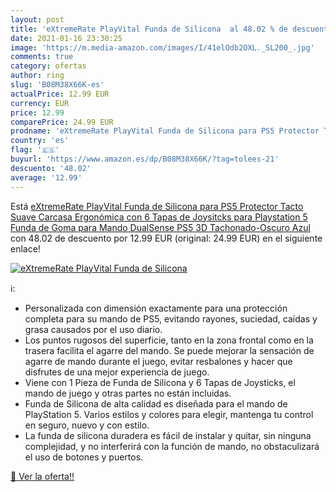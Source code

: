 ```yaml
---
layout: post
title: 'eXtremeRate PlayVital Funda de Silicona  al 48.02 % de descuento'
date: 2021-01-16 23:30:25
image: 'https://m.media-amazon.com/images/I/41elOdb2OXL._SL200_.jpg'
comments: true
category: ofertas
author: ring
slug: 'B08M38X66K-es'
actualPrice: 12.99 EUR
currency: EUR
price: 12.99
comparePrice: 24.99 EUR
prodname: 'eXtremeRate PlayVital Funda de Silicona para PS5 Protector Tacto Suave Carcasa Ergonómica con 6 Tapas de Joysitcks para Playstation 5 Funda de Goma para Mando DualSense PS5 3D Tachonado-Oscuro Azul '
country: 'es'
flag: '🇪🇸'
buyurl: 'https://www.amazon.es/dp/B08M38X66K/?tag=tolees-21'
descuento: '48.02'
average: '12.99'
---
```


Está [eXtremeRate PlayVital Funda de Silicona para PS5 Protector Tacto Suave Carcasa Ergonómica con 6 Tapas de Joysitcks para Playstation 5 Funda de Goma para Mando DualSense PS5 3D Tachonado-Oscuro Azul ](https://www.amazon.es/dp/B08M38X66K/?tag=tolees-21) con 48.02 de descuento por 12.99 EUR (original: 24.99 EUR) en el siguiente enlace!

[![eXtremeRate PlayVital Funda de Silicona ](https://m.media-amazon.com/images/I/41elOdb2OXL._SL200_.jpg)](https://www.amazon.es/dp/B08M38X66K/?tag=tolees-21)

ℹ️:

- Personalizada con dimensión exactamente para una protección completa para su mando de PS5, evitando rayones, suciedad, caídas y grasa causados por el uso diario.
- Los puntos rugosos del superficie, tanto en la zona frontal como en la trasera facilita el agarre del mando. Se puede mejorar la sensación de agarre de mando durante el juego, evitar resbalones y hacer que disfrutes de una mejor experiencia de juego.
- Viene con 1 Pieza de Funda de Silicona y 6 Tapas de Joysticks, el mando de juego y otras partes no están incluidas.
- Funda de Silicona de alta calidad es diseñada para el mando de PlayStation 5. Varios estilos y colores para elegir, mantenga tu control en seguro, nuevo y con estilo.
- La funda de silicona duradera es fácil de instalar y quitar, sin ninguna complejidad, y no interferirá con la función de mando, no obstaculizará el uso de botones y puertos.

[🛒 Ver la oferta!!](https://www.amazon.es/dp/B08M38X66K/?tag=tolees-21)
